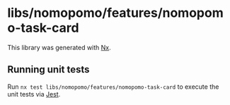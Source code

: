 # libs/nomopomo/features/nomopomo-task-card

This library was generated with [Nx](https://nx.dev).

## Running unit tests

Run `nx test libs/nomopomo/features/nomopomo-task-card` to execute the unit tests via [Jest](https://jestjs.io).
